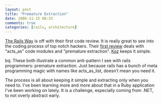 ```yaml
---
layout: post
title: "Premature Extraction"
date: 2006-11-15 08:33
comments: true
categories: [rails, architecture]
---
```

[The Rails Way](http://www.therailsway.com) is off with their first code review. It is really great to see into the coding process of top notch hackers. Their [first review](http://www.therailsway.com/2006/11/15/tracks-part-1) deals with "acts\_as" code modules and "premature extraction". [Koz](http://www.koziarski.net/) keeps it simple.

bq. These both illustrate a common anti-pattern I see with rails programmers: premature extraction. Just because rails has a bunch of meta programming magic with names like acts_as_list, doesn’t mean you need it.

The process is all about keeping it simple and extracting only when you need to. I've been learning more and more about that in a Ruby application I've been working on lately. It is a challenge, especially coming from .NET, to not overly abstract early.